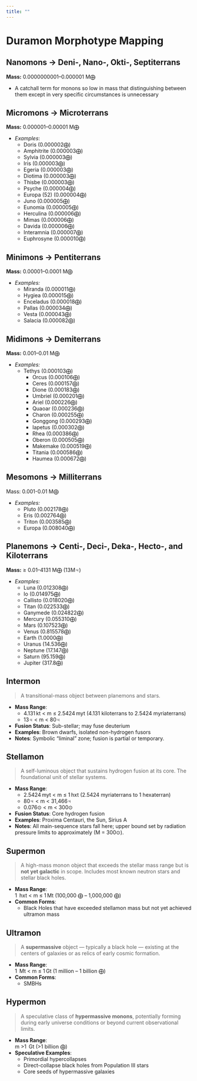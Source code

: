 ```yaml
---
title: ""
---
```


# Duramon Morphotype Mapping

## Nanomons → Deni-, Nano-, Okti-, Septiterrans
**Mass:** 0.0000000001–0.000001 M⨁
- A catchall term for monons so low in mass that distinguishing between them except in very specific circumstances is unnecessary

## Micromons → Microterrans
**Mass:** 0.000001–0.00001 M⨁
- *Examples*:
	- Doris (0.000002⨁)
	- Amphitrite (0.000003⨁)
	- Sylvia (0.000003⨁)
	- Iris (0.000003⨁)
	- Egeria (0.000003⨁)
	- Diotima (0.000003⨁)
	- Thisbe (0.000003⨁)
	- Psyche (0.000004⨁)
	- Europa (52) (0.000004⨁)
	- Juno (0.000005⨁)
	- Eunomia (0.000005⨁)
	- Herculina (0.000006⨁)
	- Mimas (0.000006⨁)
	- Davida (0.000006⨁)
	- Interamnia (0.000007⨁)
	- Euphrosyne (0.000010⨁)

## Minimons → Pentiterrans
**Mass:** 0.00001–0.0001 M⨁
- *Examples:* 
	- Miranda (0.000011⨁)
	- Hygiea (0.000015⨁)
	- Enceladus (0.000018⨁)
	- Pallas (0.000034⨁)
	- Vesta (0.000043⨁)
	- Salacia (0.000082⨁)

## Midimons → Demiterrans
**Mass:** 0.001–0.01 M⨁
- *Examples:* 
  - Tethys (0.000103⨁)
	- Orcus (0.000106⨁)
	- Ceres (0.000157⨁)
	- Dione (0.000183⨁)
	- Umbriel (0.000201⨁)
	- Ariel (0.000226⨁)
	- Quaoar (0.000236⨁)
	- Charon (0.000255⨁)
	- Gonggong (0.000293⨁)
	- Iapetus (0.000302⨁)
	- Rhea (0.000386⨁)
	- Oberon (0.000505⨁)
	- Makemake (0.000519⨁)
	- Titania (0.000586⨁)
	- Haumea (0.000672⨁)

## Mesomons → Milliterrans
Mass: 0.001-0.01 M⨁
- *Examples:*
	- Pluto (0.002178⨁)
	- Eris (0.002764⨁)
	- Triton (0.003585⨁)
	- Europa (0.008040⨁)

## Planemons → Centi-, Deci-, Deka-, Hecto-, and Kiloterrans
**Mass:** ≥ 0.01–4131 M⨁ (13M♃)
- *Examples:* 
	- Luna (0.012308⨁)
	- Io (0.014975⨁)
	- Callisto (0.018020⨁)
	- Titan (0.022533⨁)
	- Ganymede (0.024822⨁)
	- Mercury (0.055310⨁)
	- Mars (0.107523⨁)
	- Venus (0.815578⨁)
	- Earth (1.0000⨁)
	- Uranus (14.536⨁)
	- Neptune (17.147⨁)
	- Saturn (95.159⨁)
	- Jupiter (317.8⨁)

## **Intermon**
> A transitional-mass object between planemons and stars.
- **Mass Range**:  
    - 4.131 kt < m ≤ 2.5424 myt (4.131 kiloterrans to 2.5424 myriaterrans)
	- 13♃ < m < 80♃
- **Fusion Status**: Sub-stellar; may fuse deuterium
- **Examples**: Brown dwarfs, isolated non-hydrogen fusors
- **Notes**: Symbolic “liminal” zone; fusion is partial or temporary.

## **Stellamon**
> A self-luminous object that sustains hydrogen fusion at its core. The foundational unit of stellar systems.
- **Mass Range**:
	- 2.5424 myt < m ≤ 1 hxt (2.5424 myriaterrans to 1 hexaterran)
	- 80♃ < m < 31,466♃
	- 0.076⊙ < m < 300⊙ 
- **Fusion Status**: Core hydrogen fusion
- **Examples**: Proxima Centauri, the Sun, Sirius A
- **Notes**: All main-sequence stars fall here; upper bound set by radiation pressure limits to approximately (M = 300⊙).

## **Supermon**
> A high-mass monon object that exceeds the stellar mass range but is **not yet galactic** in scope. Includes most known neutron stars and stellar black holes.
- **Mass Range**:  
    1  hxt < m ≤ 1 Mt (100,000 ⨁ – 1,000,000 ⨁)
- **Common Forms**:
     - Black Holes that have exceeded stellamon mass but not yet achieved ultramon mass

## **Ultramon**
> A **supermassive** object — typically a black hole — existing at the centers of galaxies or as relics of early cosmic formation.
- **Mass Range**:  
    1  Mt < m ≤ 1 Gt (1 million – 1 billion ⨁)
- **Common Forms**:
    - SMBHs        

## **Hypermon**
> A speculative class of **hypermassive monons**, potentially forming during early universe conditions or beyond current observational limits.
- **Mass Range**:  
    m >1  Gt (>1 billion ⨁)
- **Speculative Examples**:
    - Primordial hypercollapses
    - Direct-collapse black holes from Population III stars
    - Core seeds of hypermassive galaxies

